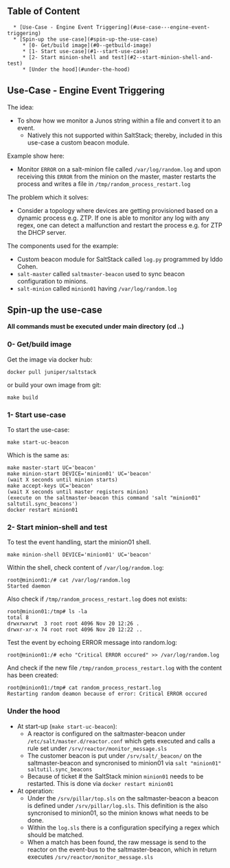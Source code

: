 ## Table of Content

      * [Use-Case - Engine Event Triggering](#use-case---engine-event-triggering)
      * [Spin-up the use-case](#spin-up-the-use-case)
         * [0- Get/build image](#0--getbuild-image)
         * [1- Start use-case](#1--start-use-case)
         * [2- Start minion-shell and test](#2--start-minion-shell-and-test)
         * [Under the hood](#under-the-hood)

## Use-Case - Engine Event Triggering

The idea:
- To show how we monitor a Junos string within a file and convert it to an event.
  - Natively this not supported within SaltStack; thereby, included in this use-case a custom beacon module.

Example show here:
- Monitor `ERROR` on a salt-minion file called `/var/log/random.log` and upon receiving this `ERROR` from the minion on the master, master restarts the process and writes a file in `/tmp/random_process_restart.log`

The problem which it solves:
- Consider a topology where devices are getting provisioned based on a dynamic process e.g. ZTP. If one is able to monitor any log with any regex, one can detect a malfunction and restart the process e.g. for ZTP the DHCP server. 

The components used for the example:
- Custom beacon module for SaltStack called `log.py` programmed by Iddo Cohen.
- `salt-master` called `saltmaster-beacon` used to sync beacon configuration to minions.
- `salt-minion` called `minion01` having `/var/log/random.log`

## Spin-up the use-case

**All commands must be executed under main directory (cd ..)**

### 0- Get/build image

Get the image via docker hub:
```
docker pull juniper/saltstack
```

or build your own image from git:
```
make build
```

### 1- Start use-case

To start the use-case:
```
make start-uc-beacon
```

Which is the same as:
```
make master-start UC='beacon'
make minion-start DEVICE='minion01' UC='beacon'
(wait X seconds until minion starts)
make accept-keys UC='beacon'
(wait X seconds until master registers minion)
(execute on the saltmaster-beacon this command 'salt "minion01" saltutil.sync_beacons')
docker restart minion01
```

### 2- Start minion-shell and test

To test the event handling, start the minion01 shell.
```
make minion-shell DEVICE='minion01' UC='beacon'
```

Within the shell, check content of `/var/log/random.log`: 
```
root@minion01:/# cat /var/log/random.log
Started daemon
```

Also check if `/tmp/random_process_restart.log` does not exists:
```
root@minion01:/tmp# ls -la
total 8
drwxrwxrwt  3 root root 4096 Nov 20 12:26 .
drwxr-xr-x 74 root root 4096 Nov 20 12:22 ..
```

Test the event by echoing ERROR message into random.log:
```
root@minion01:/# echo "Critical ERROR occured" >> /var/log/random.log
```

And check if the new file `/tmp/random_process_restart.log` with the content has been created:
```
root@minion01:/tmp# cat random_process_restart.log
Restarting random deamon because of error: Critical ERROR occured
``` 

### Under the hood
- At start-up (`make start-uc-beacon`):
  - A reactor is configured on the saltmaster-beacon under `/etc/salt/master.d/reactor.conf` which gets executed and calls a rule set under `/srv/reactor/monitor_message.sls` 
  - The customer beacon is put under `/srv/salt/_beacon/` on the saltmaster-beacon and syncronised to minion01 via `salt "minion01" saltutil.sync_beacons`
  - Because of ticket # the SaltStack minion `minion01` needs to be restarted. This is done via `docker restart minion01`
- At operation:
  - Under the `/srv/pillar/top.sls` on the saltmaster-beacon a beacon is defined under `/srv/pillar/log.sls`. This definition is the also syncronised to minion01, so the minion knows what needs to be done.
  - Within the `log.sls` there is a configuration specifying a regex which should be matched.
  - When a match has been found, the raw message is send to the reactor on the event-bus to the saltmaster-beacon, which in return executes `/srv/reactor/monitor_message.sls`


